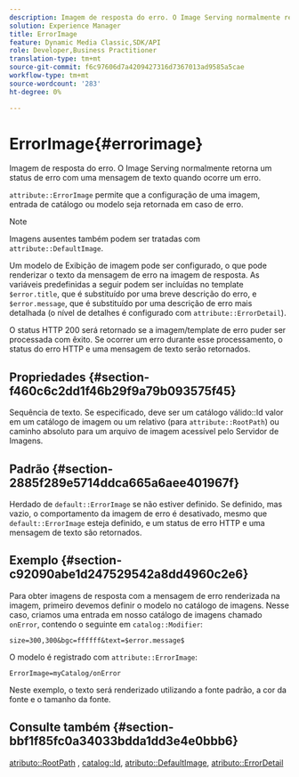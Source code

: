 ```yaml
---
description: Imagem de resposta do erro. O Image Serving normalmente retorna um status de erro com uma mensagem de texto quando ocorre um erro.
solution: Experience Manager
title: ErrorImage
feature: Dynamic Media Classic,SDK/API
role: Developer,Business Practitioner
translation-type: tm+mt
source-git-commit: f6c97606d7a4209427316d7367013ad9585a5cae
workflow-type: tm+mt
source-wordcount: '283'
ht-degree: 0%

---
```



# ErrorImage{#errorimage}

Imagem de resposta do erro. O Image Serving normalmente retorna um status de erro com uma mensagem de texto quando ocorre um erro.

`attribute::ErrorImage` permite que a configuração de uma imagem, entrada de catálogo ou modelo seja retornada em caso de erro.

>[!NOTE]
>
>Imagens ausentes também podem ser tratadas com `attribute::DefaultImage`.

Um modelo de Exibição de imagem pode ser configurado, o que pode renderizar o texto da mensagem de erro na imagem de resposta. As variáveis predefinidas a seguir podem ser incluídas no template `$error.title`, que é substituído por uma breve descrição do erro, e `$error.message`, que é substituído por uma descrição de erro mais detalhada (o nível de detalhes é configurado com `attribute::ErrorDetail`).

O status HTTP 200 será retornado se a imagem/template de erro puder ser processada com êxito. Se ocorrer um erro durante esse processamento, o status do erro HTTP e uma mensagem de texto serão retornados.

## Propriedades {#section-f460c6c2dd1f46b29f9a79b093575f45}

Sequência de texto. Se especificado, deve ser um catálogo válido::Id valor em um catálogo de imagem ou um relativo (para `attribute::RootPath`) ou caminho absoluto para um arquivo de imagem acessível pelo Servidor de Imagens.

## Padrão {#section-2885f289e5714ddca665a6aee401967f}

Herdado de `default::ErrorImage` se não estiver definido. Se definido, mas vazio, o comportamento da imagem de erro é desativado, mesmo que `default::ErrorImage` esteja definido, e um status de erro HTTP e uma mensagem de texto são retornados.

## Exemplo {#section-c92090abe1d247529542a8dd4960c2e6}

Para obter imagens de resposta com a mensagem de erro renderizada na imagem, primeiro devemos definir o modelo no catálogo de imagens. Nesse caso, criamos uma entrada em nosso catálogo de imagens chamado `onError`, contendo o seguinte em `catalog::Modifier`:

`size=300,300&bgc=ffffff&text=$error.message$`

O modelo é registrado com `attribute::ErrorImage`:

`ErrorImage=myCatalog/onError`

Neste exemplo, o texto será renderizado utilizando a fonte padrão, a cor da fonte e o tamanho da fonte.

## Consulte também {#section-bbf1f85fc0a34033bdda1dd3e4e0bbb6}

[atributo::RootPath](../../../../../is-api/image-catalog/image-serving-api-ref/c-image-catalog-reference/c-attributes-reference/r-rootpath.md#reference-17d57e5967be403b8408fa7214017494) ,  [catalog::Id](/help/aem-is-ir-api/is-api/image-catalog/image-serving-api-ref/c-image-catalog-reference/c-image-svg-data-reference/c-image-data-reference/r-id-cat.md),  [atributo::DefaultImage](../../../../../is-api/image-catalog/image-serving-api-ref/c-image-catalog-reference/c-attributes-reference/r-is-cat-defaultimage.md#reference-8e9900e129f54ed68462a3c2fc3bc433),  [atributo::ErrorDetail](../../../../../is-api/image-catalog/image-serving-api-ref/c-image-catalog-reference/c-attributes-reference/r-errordetail.md#reference-4987c8cddcba4c88960170e49cafc561)
